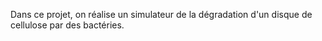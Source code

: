Dans ce projet, on réalise un simulateur de la dégradation d'un disque de
cellulose par des bactéries.